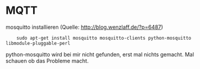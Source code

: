 # MQTT

mosquitto installieren (Quelle: http://blog.wenzlaff.de/?p=6487)

        sudo apt-get install mosquitto mosquitto-clients python-mosquitto libmodule-pluggable-perl

python-mosquitto wird bei mir nicht gefunden, erst mal nichts gemacht. Mal schauen ob das Probleme macht.
        
